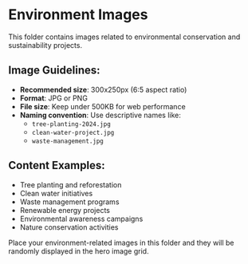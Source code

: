 # Environment Images

This folder contains images related to environmental conservation and sustainability projects.

## Image Guidelines:
- **Recommended size**: 300x250px (6:5 aspect ratio)
- **Format**: JPG or PNG
- **File size**: Keep under 500KB for web performance
- **Naming convention**: Use descriptive names like:
  - `tree-planting-2024.jpg`
  - `clean-water-project.jpg`
  - `waste-management.jpg`

## Content Examples:
- Tree planting and reforestation
- Clean water initiatives
- Waste management programs
- Renewable energy projects
- Environmental awareness campaigns
- Nature conservation activities

Place your environment-related images in this folder and they will be randomly displayed in the hero image grid.
